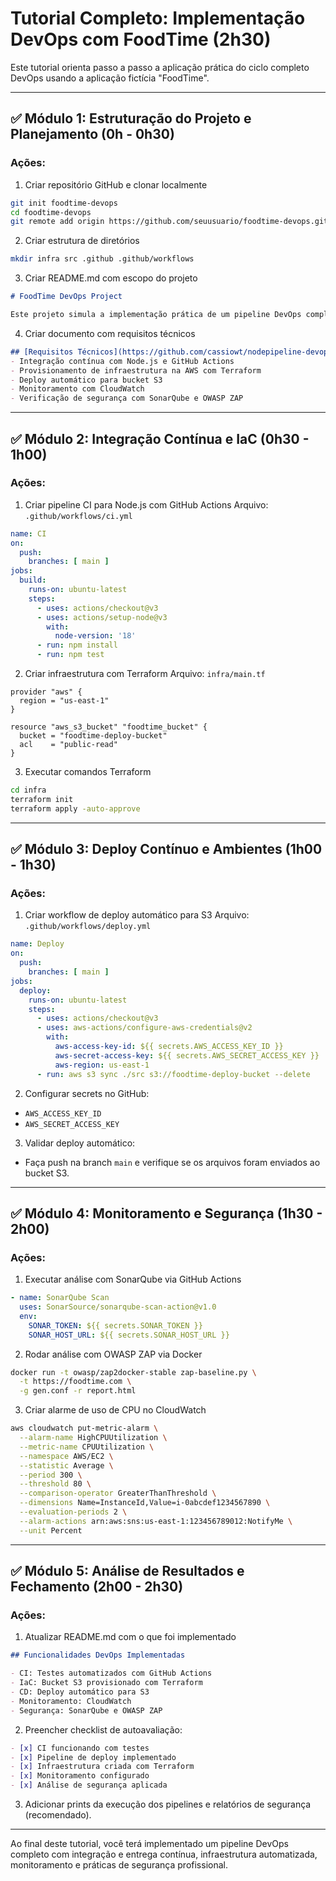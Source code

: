 # Tutorial Completo: Implementação DevOps com FoodTime (2h30)

Este tutorial orienta passo a passo a aplicação prática do ciclo completo DevOps usando a aplicação fictícia "FoodTime".

---

## ✅ Módulo 1: Estruturação do Projeto e Planejamento (0h - 0h30)

### Ações:
1. Criar repositório GitHub e clonar localmente
```bash
git init foodtime-devops
cd foodtime-devops
git remote add origin https://github.com/seuusuario/foodtime-devops.git
```

2. Criar estrutura de diretórios
```bash
mkdir infra src .github .github/workflows
```

3. Criar README.md com escopo do projeto
```markdown
# FoodTime DevOps Project

Este projeto simula a implementação prática de um pipeline DevOps completo para uma aplicação fictícia de delivery. O foco é CI/CD, IaC, monitoramento e segurança.
```

4. Criar documento com requisitos técnicos
```markdown
## [Requisitos Técnicos](https://github.com/cassiowt/nodepipeline-devops/blob/main/docs/tutorialCICD_requisitosTecnicos.md/)
- Integração contínua com Node.js e GitHub Actions
- Provisionamento de infraestrutura na AWS com Terraform
- Deploy automático para bucket S3
- Monitoramento com CloudWatch
- Verificação de segurança com SonarQube e OWASP ZAP
```

---

## ✅ Módulo 2: Integração Contínua e IaC (0h30 - 1h00)

### Ações:
1. Criar pipeline CI para Node.js com GitHub Actions
Arquivo: `.github/workflows/ci.yml`
```yaml
name: CI
on:
  push:
    branches: [ main ]
jobs:
  build:
    runs-on: ubuntu-latest
    steps:
      - uses: actions/checkout@v3
      - uses: actions/setup-node@v3
        with:
          node-version: '18'
      - run: npm install
      - run: npm test
```

2. Criar infraestrutura com Terraform
Arquivo: `infra/main.tf`
```hcl
provider "aws" {
  region = "us-east-1"
}

resource "aws_s3_bucket" "foodtime_bucket" {
  bucket = "foodtime-deploy-bucket"
  acl    = "public-read"
}
```

3. Executar comandos Terraform
```bash
cd infra
terraform init
terraform apply -auto-approve
```

---

## ✅ Módulo 3: Deploy Contínuo e Ambientes (1h00 - 1h30)

### Ações:
1. Criar workflow de deploy automático para S3
Arquivo: `.github/workflows/deploy.yml`
```yaml
name: Deploy
on:
  push:
    branches: [ main ]
jobs:
  deploy:
    runs-on: ubuntu-latest
    steps:
      - uses: actions/checkout@v3
      - uses: aws-actions/configure-aws-credentials@v2
        with:
          aws-access-key-id: ${{ secrets.AWS_ACCESS_KEY_ID }}
          aws-secret-access-key: ${{ secrets.AWS_SECRET_ACCESS_KEY }}
          aws-region: us-east-1
      - run: aws s3 sync ./src s3://foodtime-deploy-bucket --delete
```

2. Configurar secrets no GitHub:
- `AWS_ACCESS_KEY_ID`
- `AWS_SECRET_ACCESS_KEY`

3. Validar deploy automático:
- Faça push na branch `main` e verifique se os arquivos foram enviados ao bucket S3.

---

## ✅ Módulo 4: Monitoramento e Segurança (1h30 - 2h00)

### Ações:
1. Executar análise com SonarQube via GitHub Actions
```yaml
- name: SonarQube Scan
  uses: SonarSource/sonarqube-scan-action@v1.0
  env:
    SONAR_TOKEN: ${{ secrets.SONAR_TOKEN }}
    SONAR_HOST_URL: ${{ secrets.SONAR_HOST_URL }}
```

2. Rodar análise com OWASP ZAP via Docker
```bash
docker run -t owasp/zap2docker-stable zap-baseline.py \
  -t https://foodtime.com \
  -g gen.conf -r report.html
```

3. Criar alarme de uso de CPU no CloudWatch
```bash
aws cloudwatch put-metric-alarm \
  --alarm-name HighCPUUtilization \
  --metric-name CPUUtilization \
  --namespace AWS/EC2 \
  --statistic Average \
  --period 300 \
  --threshold 80 \
  --comparison-operator GreaterThanThreshold \
  --dimensions Name=InstanceId,Value=i-0abcdef1234567890 \
  --evaluation-periods 2 \
  --alarm-actions arn:aws:sns:us-east-1:123456789012:NotifyMe \
  --unit Percent
```

---

## ✅ Módulo 5: Análise de Resultados e Fechamento (2h00 - 2h30)

### Ações:
1. Atualizar README.md com o que foi implementado
```markdown
## Funcionalidades DevOps Implementadas

- CI: Testes automatizados com GitHub Actions
- IaC: Bucket S3 provisionado com Terraform
- CD: Deploy automático para S3
- Monitoramento: CloudWatch
- Segurança: SonarQube e OWASP ZAP
```

2. Preencher checklist de autoavaliação:
```markdown
- [x] CI funcionando com testes
- [x] Pipeline de deploy implementado
- [x] Infraestrutura criada com Terraform
- [x] Monitoramento configurado
- [x] Análise de segurança aplicada
```

3. Adicionar prints da execução dos pipelines e relatórios de segurança (recomendado).

---

Ao final deste tutorial, você terá implementado um pipeline DevOps completo com integração e entrega contínua, infraestrutura automatizada, monitoramento e práticas de segurança profissional.
